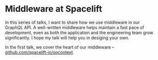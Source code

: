 # Middleware at Spacelift

In this series of talks, I want to share how we use middleware in our GraphQL API. A well-written middleware helps maintain a fast pace of development, even as both the application and the engineering team grow significantly. I hope my talk will help you in desiging your own.

In the first talk, we cover the heart of our middleware – [github.com/spacelift-io/spcontext](https://github.com/spacelift-io/spcontext).

<!--
In this talk, I want to share with you how we use middleware in our GraphQL API. A well-written middleware helps maintain a fast pace of development, even as both the application and the engineering team grow significantly. I hope my talk will help you in writing yours.
-->

<!-- 
In this talk, I want to share with you how we use middlewars in our GraphQL API. A well written middleware helps to keep fast pace of development even when both the application itself grows significatly and the engineering team. I hope my talk will help you in wriring your API.
 
we build our GraphQL API to share our experiences in desiging middlewares.

My goal is to share what 

I will talk about how we build our GraphQL API and how we approached the middleware. 

My goal is to share you how we structured our GraphQL API. 

My goal is to share our story. 

During this talk, I will share how we built our GraphQL API and guide you through the components of our middleware. 

During my talk, I want to how we appraoched middleware for building out GraphQL API.

we use at Spacelift. 

Our approach for GraphQL helped us  

My goal is to share with you how we 

During this talk, I want to share how we build our GraphQL API and walk you through our middleware components.
-->
